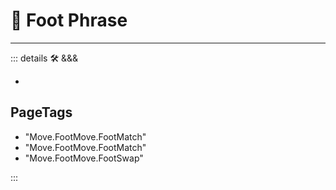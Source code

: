 
# 🔷 <move>Foot Phrase</move>

---

<!-- =================================================== -->
<!-- =================================================== -->
<!-- =================================================== -->
<!-- =================================================== -->
<!-- =================================================== -->
::: details 🛠 <dev>&&&</dev>

-

<h2>PageTags</h2>

- "Move.FootMove.FootMatch"
- "Move.FootMove.FootMatch"
- "Move.FootMove.FootSwap"

:::
